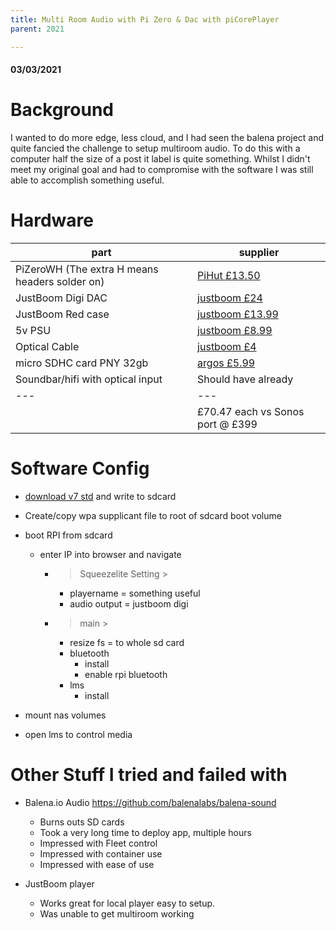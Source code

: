 ```yaml
---
title: Multi Room Audio with Pi Zero & Dac with piCorePlayer
parent: 2021

---
```

#### 03/03/2021

# Background

I wanted to do more edge, less cloud, and I had seen the balena project and quite fancied the challenge to setup multiroom audio. To do this with a computer half the size of a post it label is quite something. Whilst I didn't meet my original goal and had to compromise with the software I was still able to accomplish something useful.

# Hardware
|part|supplier|
|---|---|
| PiZeroWH (The extra H means headers solder on) | [PiHut £13.50](https://thepihut.com/products/raspberry-pi-zero-wh-with-pre-soldered-header?variant=547332849681&currency=GBP&utm_medium=product_sync&utm_source=google&utm_content=sag_organic&utm_campaign=sag_organic&gclid=EAIaIQobChMIlvCzr9mU7wIVVODtCh3-cgcbEAQYASABEgLp3fD_BwE) |
| JustBoom Digi DAC | [justboom £24](https://shop.justboom.co/collections/raspberry-pi-audio-boards/products/justboom-digi-zero-phat) |
| JustBoom Red case | [justboom £13.99](https://shop.justboom.co/collections/cases/products/justboom-digi-zero-case) |
| 5v PSU | [justboom £8.99](https://shop.justboom.co/products/official-raspberry-pi-power-supply-2-5a-uk-eu-power-supply-unit?_pos=5&_sid=f942e57f3&_ss=r) |
| Optical Cable | [justboom £4](https://shop.justboom.co/products/optical-cable-1m?_pos=3&_sid=9d0dac9a7&_ss=r) |
| micro SDHC card PNY 32gb | [argos £5.99](https://www.argos.co.uk/product/7314751) |
| Soundbar/hifi with optical input | Should have already |
|---|---|
| | £70.47 each vs Sonos port @ £399 |

# Software Config

* [download v7 std](https://docs.picoreplayer.org/downloads/) and write to sdcard
* Create/copy wpa supplicant file to root of sdcard boot volume
* boot RPI from sdcard
  * enter IP into browser and navigate
    * > Squeezelite Setting >
      * playername = something useful
      * audio output = justboom digi
    * > main >
      * resize fs = to whole sd card
      * bluetooth
        * install
        * enable rpi bluetooth
      * lms
        * install

* mount nas volumes
* open lms to control media

# Other Stuff I tried and failed with

* Balena.io Audio https://github.com/balenalabs/balena-sound 
  * Burns outs SD cards
  * Took a very long time to deploy app, multiple hours
  * Impressed with Fleet control
  * Impressed with container use
  * Impressed with ease of use

* JustBoom player
  * Works great for local player easy to setup.
  * Was unable to get multiroom working